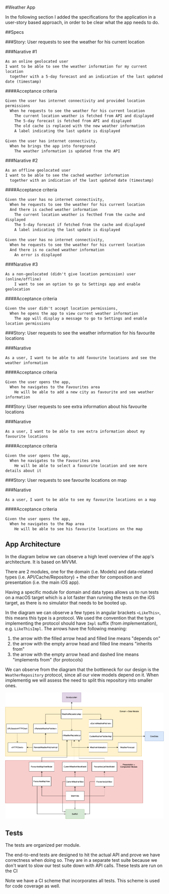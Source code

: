 #Weather App

In the following section I added the specifications for the application in a user-story based approach, in order to be clear what the app needs to do.

##Specs

###Story: User requests to see the weather for his current location

###Narative #1

```
As an online geolocated user
I want to be able to see the weather information for my current location
  together with a 5-day forecast and an indication of the last updated date (timestamp)
```

####Acceptance criteria

```
Given the user has internet connectivity and provided location permissions
  When he requests to see the weather for his current location
    The current location weather is fetched from API and displayed
    The 5-day forecast is fetched from API and displayed
    The old cache is replaced with the new weather information
    A label indicating the last update is displayed

Given the user has internet connectivity,
  When he brings the app into foreground
    The weather information is updated from the API
``` 

###Narative #2

```
As an offline geolocated user
I want to be able to see the cached weather information
  together with an indication of the last updated date (timestamp)
```

####Acceptance criteria

```
Given the user has no internet connectivity,
  When he requests to see the weather for his current location
  And there is cached weather information
    The current location weather is fecthed from the cache and displayed
    The 5-day forecast if fetched from the cache and displayed
    A label indicating the last update is displayed
    
Given the user has no internet connectivity,
  When he requests to see the weather for his current location
  And there is no cached weather information
    An error is displayed
```

###Narative #3

```
As a non-geolocated (didn't give location permission) user (online/offline)
    I want to see an option to go to Settings app and enable geolocation
```

####Acceptance criteria

```
Given the user didn't accept location permissions,
  When he opens the app to view current weather information
    The app will display a message to go to Settings and enable location permissions
```

###Story: User requests to see the weather information for his favourite locations

###Narative

```
As a user, I want to be able to add favourite locations and see the weather information
```

####Acceptance criteria

```
Given the user opens the app,
  When he navigates to the Favourites area
    He will be able to add a new city as favourite and see weather information
```

###Story: User requests to see extra information about his favourite locations

###Narative

```
As a user, I want to be able to see extra information about my favourite locations
```

####Acceptance criteria

```
Given the user opens the app,
  When he navigates to the Favourites area
    He will be able to select a favourite location and see more details about it
```

###Story: User requests to see favourite locations on map

###Narative

```
As a user, I want to be able to see my favourite locations on a map
```

####Acceptance criteria

```
Given the user opens the app,
  When he navigates to the Map area
    He will be able to see his favourite locations on the map
```


## App Architecture

In the diagram below we can observe a high level overview of the app's architecture. It is based on MVVM. 

There are 2 modules, one for the domain (i.e. Models) and data-related types (i.e. API/Cache/Repository) + the other for composition and presentation (i.e. the main iOS app).

Having a specific module for domain and data types allows us to run tests on a macOS target which is a lot faster than running the tests on the iOS target, as there is no simulator that needs to be booted up.

In the diagram we can observe a few types in angular brackets `<LikeThis>`, this means this type is a protocol. We used the convention that the type implementing the protocol should have `Impl` suffix (from *impl*ementation), e.g. `LikeThisImpl`. 
The arrows have the following meaning:
1. the arrow with the filled arrow head and filled line means "depends on"
2. the arrow with the empty arrow head and filled line means "inherits from" 
3. the arrow with the empty arrow head and dashed line means "implements from" (for protocols)

We can observe from the diagram that the bottleneck for our design is the `WeatherRepository` protocol, since all our view models depend on it. When implementig we will assess the need to split this repository into smaller ones. 

![](architecture.png)

## Tests

The tests are organized per module.

The end-to-end tests are designed to hit the actual API and prove we have correctness when doing so. They are in a separate test suite because we don't want to slow our test suite down with API calls. These tests are run on the CI

Note we have a CI scheme that incorporates all tests. This scheme is used for code coverage as well.
